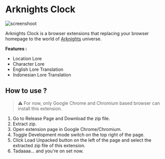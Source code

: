 # Arknights Clock

![screenshoot](https://i.ibb.co/jhhDHGK/arknights-clock.gif)

Arknights Clock is a browser extensions that replacing your browser homepage to the world of [Arknights](https://www.arknights.global/) universe.

**Features :**

- Location Lore
- Character Lore
- English Lore Translation
- Indonesian Lore Translation

## How to use ?

> ⚠️ For now, only Google Chrome and Chromium based browser can install this extension.

1.  Go to Release Page and Download the zip file.
2.  Extract zip.
3.  Open extension page in Google Chrome/Chromium.
4.  Toggle Development mode switch on the top right of the page.
5.  Click Load Unpacked button on the left of the page and select the extracted zip file of this extension.
6.  Tadaaaa... and you're on set now.
